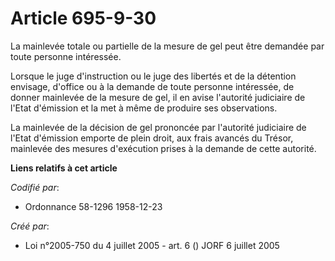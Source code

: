 # Article 695-9-30

La mainlevée totale ou partielle de la mesure de gel peut être demandée par toute personne intéressée.

Lorsque le juge d'instruction ou le juge des libertés et de la détention envisage, d'office ou à la demande de toute personne
intéressée, de donner mainlevée de la mesure de gel, il en avise l'autorité judiciaire de l'Etat d'émission et la met à même
de produire ses observations.

La mainlevée de la décision de gel prononcée par l'autorité judiciaire de l'Etat d'émission emporte de plein droit, aux frais
avancés du Trésor, mainlevée des mesures d'exécution prises à la demande de cette autorité.

**Liens relatifs à cet article**

_Codifié par_:

  - Ordonnance 58-1296 1958-12-23

_Créé par_:

  - Loi n°2005-750 du 4 juillet 2005 - art. 6 () JORF 6 juillet 2005
